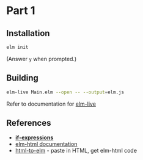 Part 1
======

## Installation

```bash
elm init
```

(Answer `y` when prompted.)


## Building

```bash
elm-live Main.elm --open -- --output=elm.js
```

Refer to documentation for [elm-live](https://www.elm-live.com)

## References

* [**if-expressions**](http://elm-lang.org/docs/syntax#conditionals)
* [elm-html documentation](http://package.elm-lang.org/packages/elm-lang/html/latest)
* [html-to-elm](http://mbylstra.github.io/html-to-elm/) - paste in HTML, get elm-html code
